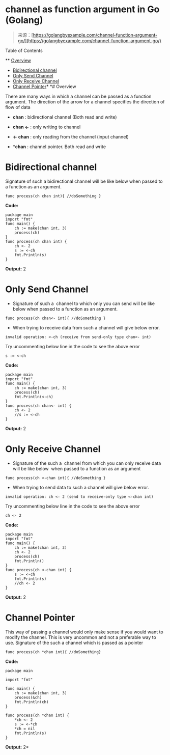 <!--yml
category: 未分类
date: 2024-10-13 06:08:53
-->

# channel as function argument in Go (Golang)

> 来源：[https://golangbyexample.com/channel-function-argument-go/](https://golangbyexample.com/channel-function-argument-go/)

Table of Contents

 **   [Overview](#Overview "Overview")
*   [Bidirectional channel](#Bidirectional_channel "Bidirectional channel")
*   [Only Send Channel](#Only_Send_Channel "Only Send Channel")
*   [Only Receive Channel](#Only_Receive_Channel "Only Receive Channel")
*   [Channel Pointer](#Channel_Pointer "Channel Pointer ")*  *# Overview

There are many ways in which a channel can be passed as a function argument. The direction of the arrow for a channel specifies the direction of flow of data

*   **chan** : bidirectional channel (Both read and write)

*   **chan <-** : only writing to channel

*   **<- chan** : only reading from the channel (input channel)

*   ***chan** : channel pointer. Both read and write

# **Bidirectional channel**

Signature of such a bidirectional channel will be like below when passed to a function as an argument.

```
func process(ch chan int){ //doSomething }
```

**Code:**

```
package main
import "fmt"
func main() {
    ch := make(chan int, 3)
    process(ch)
}
func process(ch chan int) {
    ch <- 2
    s := <-ch
    fmt.Println(s)
}
```

**Output:** 2

# **Only Send Channel**

*   Signature of such a  channel to which only you can send will be like below when passed to a function as an argument.

```
func process(ch chan<- int){ //doSomething }
```

*   When trying to receive data from such a channel will give below error.

```
invalid operation: <-ch (receive from send-only type chan<- int)
```

Try uncommenting below line in the code to see the above error

```
s := <-ch
```

**Code:**

```
package main
import "fmt"
func main() {
    ch := make(chan int, 3)
    process(ch)
    fmt.Println(<-ch)
}
func process(ch chan<- int) {
    ch <- 2
    //s := <-ch
}
```

**Output:** 2

# **Only Receive Channel**

*   Signature of the such a  channel from which you can only receive data will be like below  when passed to a function as an argument

```
func process(ch <-chan int){ //doSomething }
```

*   When trying to send data to such a channel will give below error.

```
invalid operation: ch <- 2 (send to receive-only type <-chan int)
```

Try uncommenting below line in the code to see the above error

```
ch <- 2
```

**Code:**

```
package main
import "fmt"
func main() {
    ch := make(chan int, 3)
    ch <- 2
    process(ch)
    fmt.Println()
}
func process(ch <-chan int) {
    s := <-ch
    fmt.Println(s)
    //ch <- 2
}
```

**Output:** 2

# **Channel Pointer**

This way of passing a channel would only make sense if you would want to modify the channel. This is very uncommon and not a preferable way to use. Signature of the such a channel which is passed as a pointer

```
func process(ch *chan int){ //doSomething}
```

**Code:**

```
package main

import "fmt"

func main() {
	ch := make(chan int, 3)
	process(&ch)
	fmt.Println(ch)
}

func process(ch *chan int) {
	*ch <- 2
	s := <-*ch
	*ch = nil
	fmt.Println(s)
} 
```

**Output:** 2*